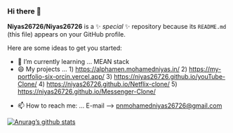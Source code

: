 ### Hi there 👋


**Niyas26726/Niyas26726** is a ✨ _special_ ✨ repository because its `README.md` (this file) appears on your GitHub profile.

Here are some ideas to get you started:

<!--- 🔭 I’m currently working on ... -->
- 🌱 I’m currently learning ... MEAN stack
- 😄 My projects ... 
                      1) https://alphamen.mohamedniyas.in/ 
                      2) https://my-portfolio-six-orcin.vercel.app/
                      3) https://niyas26726.github.io/youTube-Clone/
                      4) https://niyas26726.github.io/Netflix-clone/
                      5) https://niyas26726.github.io/Messenger-Clone/
<!--- 👯 I’m looking to collaborate on ...
- 🤔 I’m looking for help with ...
- 💬 Ask me about ... -->
- 📫 How to reach me: ... E-mail --> pnmohamedniyas26726@gmail.com
<!--- 😄 Pronouns: ...
- ⚡ Fun fact: ...-->

[![Anurag’s github stats](https://github-readme-stats.vercel.app/api?username=Niyas26726)](https://github.com/Niyas26726)
